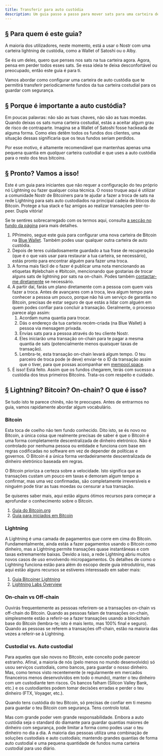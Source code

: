 ```yaml
---
title: Transferir para auto custódia
description: Um guia passo a passo para mover sats para uma carteira de auto custódia.
---
```


## [§](#Para-quem-é-este-guía) Para quem é este guia?

A maioria dos utilizadores, neste momento, está a usar o Nostr com uma carteira lightning de custódia, como a Wallet of Satoshi ou o Alby.

Se és um deles, quero que penses nos sats na tua carteira agora. Agora, pensa em perder todos esses sats. Se essa ideia te deixa desconfortável ou preocupado, então este guia é para ti.

Vamos abordar como configurar uma carteira de auto custódia que te permitirá transferir periodicamente fundos da tua carteira costudial para os guardar com segurança.

## [§](#Porque-é-importante-a-auto-custodia?) Porque é importante a auto custódia?

Em poucas palavras: não são as tuas chaves, não são as tuas moedas. Quando deixas os sats numa carteira costudial, estás a aceitar algum grau de risco de contraparte. Imagina se a Wallet of Satoshi fosse hackeada de alguma forma. Como eles detêm todos os fundos dos clientes, uma situação dessas significaria que os teus fundos seriam perdidos.

Por esse motivo, é altamente recomendável que mantenhas apenas uma pequena quantia em _qualquer_ carteira custodial e que uses a auto custódia para o resto dos teus bitcoins.

## [§](#Pronto?-Vamos!) Pronto? Vamos a isso!

Este é um guia para iniciantes que não requer a configuração do teu próprio nó Lightning ou fazer qualquer coisa técnica. O nosso truque aqui é utilizar a comunidade Nostr de Bitcoiners para te ajudar a fazer a troca de sats na rede Lightning para sats auto custodiados na principal cadeia de blocos do Bitcoin. Protege a tua stack e faz amigos ao realizar transações peer-to-peer. Dupla vitória!

Se te sentires sobrecarregado com os termos aqui, consulta [a secção no fundo da página](#lightning-bitcoin-on-chain) para mais detalhes.

1. PPrimeiro, segue este guia para configurar uma nova carteira de Bitcoin na [Blue Wallet](https://bluewallet.io/docs/create-bitcoin-wallet/). Também podes usar qualquer outra carteira de auto custódia.
1. Depois de teres cuidadosamente guardado a tua frase de recuperação (que é o que vais usar para restaurar a tua carteira, se necessário), estás pronto para encontrar alguém para fazer uma troca.
1. A forma mais fácil de o fazer é publicar uma nota mencionando as etiquetas #plebchain e #bitcoin, mencionando que gostarias de trocar alguns sats de lightning por sats na on-chain. Podes também [contactar-me diretamente](https://primal.net/jeffg) se necessário.
1. A partir daí, farás um plano diretamente com a pessoa com quem vais fazer a troca. Antes de avançares com a troca, leva algum tempo para conhecer a pessoa um pouco, porque não há um serviço de garantia no Bitcoin, precisas de estar seguro de que estás a lidar com alguém em quem podes confiar para concluir a transação. Geralmente, o processo parece algo assim:
    1. Acordam numa quantia para trocar.
    1. Dás o endereço da tua carteira recém-criada (na Blue Wallet) à pessoa via mensagem privada.
    1. Envias sats para a pessoa através do teu cliente Nostr.
    1. Eles iniciarão uma transação on-chain para te pagar a mesma quantia de sats (potencialmente menos quaisquer taxas de transação).
    1. Lembra-te, esta transação on-chain levará algum tempo. O teu parceiro de troca pode (e deve) enviar-te o ID da transação assim que o tiver, para que possas acompanhar em [mempool.space](https://mempool.space).
1. É isso! Está feito. Assim que os fundos chegarem, terás com sucesso a custódia dos teus primeiros Bitcoins. Trata-os com respeito e cuidado.

## [§](#lightning-bitcoin-on-chain) Lightning? Bitcoin? On-chain? O que é isso?

Se tudo isto te parece chinês, não te preocupes. Antes de entrarmos no guia, vamos rapidamente abordar algum vocabulário.

### Bitcoin

Esta toca de coelho não tem fundo conhecido. Dito isto, se és novo no Bitcoin, a única coisa que realmente precisas de saber é que o Bitcoin é uma forma completamente descentralizada de dinheiro eletrónico. Não é controlado por nenhuma pessoa ou entidade e funciona com base em regras codificadas no software em vez de depender de políticas e governos. O Bitcoin é a única forma verdadeiramente descentralizada de dinheiro eletrónico baseada em regras.

O Bitcoin prioriza a certeza sobre a velocidade. Isto significa que as transações custam um pouco em taxas e demoram algum tempo a confirmar, mas uma vez confirmadas, são completamente irreversíveis e ninguém pode tirar as tuas moedas ou censurar a tua transação.

Se quiseres saber mais, aqui estão alguns ótimos recursos para começar a aprofundar o conhecimento sobre o Bitcoin.

1. [Guia do Bitcoin.org](https://bitcoin.org/pt_BR/como-funciona)
1. [Guia para iniciados em Bitcoin](https://bitcoiner.guide/beginner/)

### Lightning

A Lightning é uma camada de pagamentos que corre em cima do Bitcoin. Fundamentalmente, ainda estás a fazer pagamentos usando o Bitcoin como dinheiro, mas a Lightning permite transações quase instantâneas e com taxas extremamente baixas. Devido a isso, a rede Lightning abriu muitos novos casos de uso envolvendo micropagamentos. Os detalhes de como o Lightning funciona estão para além do escopo deste guia introdutório, mas aqui estão alguns recursos se estiveres interessado em saber mais:

1. [Guia Bitcoiner Lightning](https://bitcoiner.guide/lightning/)
1. [Lightning Labs Overview](https://docs.lightning.engineering/the-lightning-network/overview)

### On-chain vs Off-chain

Ouvirás frequentemente as pessoas referirem-se a transações on-chain vs off-chain do Bitcoin. Quando as pessoas falam de transações on-chain, simplesmente estão a referir-se a fazer transações usando a blockchain base do Bitcoin (lembra-te; isto é mais lento, mas 100% final e seguro). Quando as pessoas se referem a transações off-chain, estão na maioria das vezes a referir-se à Lightning.

### Custodial vs. Auto custodial

Para aqueles que são novos no Bitcoin, este conceito pode parecer estranho. Afinal, a maioria de nós (pelo menos no mundo desenvolvido) só usou serviços custodiais, como bancos, para guardar o nosso dinheiro. Mas, como temos visto recentemente (e regularmente em mercados financeiros menos desenvolvidos em todo o mundo), manter o teu dinheiro com um custodiante tem riscos. Os bancos falham (Silicon Valley Bank, etc.) e os custodiantes podem tomar decisões erradas e perder o teu dinheiro (FTX, Voyager, etc.).

Quando tens custódia do teu Bitcoin, só precisas de confiar em ti mesmo para guardar o teu Bitcoin com segurança. Tens controlo total.

Mas com grande poder vem grande responsabilidade. Embora a auto custódia seja o standard do diamante para guardar quantias maiores de dinheiro com segurança, pode limitar a forma como podes usar o teu dinheiro no dia a dia. A maioria das pessoas utiliza uma combinação de soluções custodiais e auto custodiais; mantendo grandes quantias de forma auto custodial e uma pequena quantidade de fundos numa carteira custodial para uso diário.